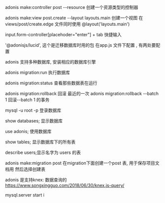 adonis make:controller post --resource  创建一个资源类型的控制器

adonis make:view post.create --layout layouts.main  创建一个视图 在views/post/create.edge 文件同时使用 @layout('layouts.main')

input.form-controller[placehoder="enter"]  +  tab  快捷输入

'@adonisjs/lucid',  这个是迁移数据库时用的包  在app.js 文件下配置 , 有两处要配置 

adonis 支持多种数据库, 安装相应的数据库引擎 

adonis migration:run 执行数据库

adonis migration:status 查看那些数据表在运行

adonis migration:rollback 回滚 最近的一次
adonis migration:rollback --batch 1 回滚--batch 1 的事务

mysql -u root -p 登录数据库

show databases; 显示数据库

use adonis; 使用数据库

show tables; 显示数据库下的所有表

describe users;显示名字为 users 的表

adonis make:migration post  在migration下面创建一个post 表, 用于保存项目文档用  然后选择创建表 

adonis 是支持knex: 数据查询的  https://www.songxingguo.com/2018/06/30/knex.js-query/

mysql.server start   i
